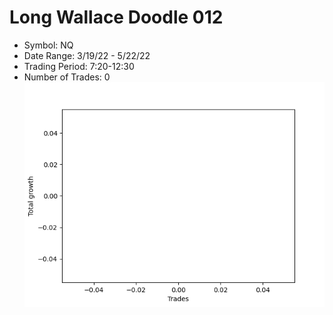 # Long Wallace Doodle 012 
- Symbol: NQ
- Date Range: 3/19/22 - 5/22/22
- Trading Period: 7:20-12:30
- Number of Trades: 0
![Plot](LongWallaceDoodle012NQ.png)


































